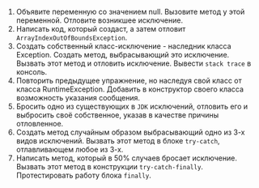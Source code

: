 1. Объявите переменную со значением null. Вызовите метод у этой
переменной.
Отловите возникшее исключение.
2. Написать код, который создаст, а затем отловит
`ArrayIndexOutOfBoundsException`.
3. Создать собственный класс-исключение - наследник класса Exception.
Создать метод, выбрасывающий это исключение. Вызвать этот метод и отловить исключение. 
Вывести `stack trace` в консоль.
4. Повторить предыдущее упражнение, но наследуя свой класс от класса
RuntimeException. Добавить в конструктор своего класса возможность указания
сообщения.
5. Бросить одно из существующих в `JDK` исключений, отловить его и
выбросить своё собственное, указав в качестве причины отловленное.
6. Создать метод случайным образом выбрасывающий одно из 3-х видов
исключений. Вызвать этот метод в блоке `try-catch`, отлавливающем любое из 3-х.
7. Написать метод, который в 50% случаев бросает исключение. 
Вызвать этот метод в конструкции `try-catch-finally`.
Протестировать работу блока `finally`.